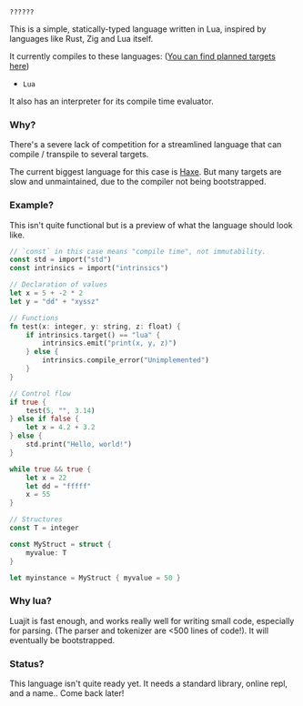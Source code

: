 `??????`

This is a simple, statically-typed language written in Lua, inspired by languages like Rust, Zig and Lua itself.

It currently compiles to these languages: ([You can find planned targets here](https://github.com/DvvCz/simplj/issues/3))
* `Lua`

It also has an interpreter for its compile time evaluator.

### Why?

There's a severe lack of competition for a streamlined language that can compile / transpile to several targets.

The current biggest language for this case is [Haxe](https://github.com/HaxeFoundation/haxe). But many targets are slow and unmaintained, due to the compiler not being bootstrapped.

### Example?

This isn't quite functional but is a preview of what the language should look like.

```rs
// `const` in this case means "compile time", not immutability.
const std = import("std")
const intrinsics = import("intrinsics")

// Declaration of values
let x = 5 + -2 * 2
let y = "dd" + "xyssz"

// Functions
fn test(x: integer, y: string, z: float) {
	if intrinsics.target() == "lua" {
		intrinsics.emit("print(x, y, z)")
	} else {
		intrinsics.compile_error("Unimplemented")
	}
}

// Control flow
if true {
	test(5, "", 3.14)
} else if false {
	let x = 4.2 + 3.2
} else {
	std.print("Hello, world!")
}

while true && true {
	let x = 22
	let dd = "fffff"
	x = 55
}

// Structures
const T = integer

const MyStruct = struct {
	myvalue: T
}

let myinstance = MyStruct { myvalue = 50 }
```

### Why lua?

Luajit is fast enough, and works really well for writing small code, especially for parsing. (The parser and tokenizer are <500 lines of code!). It will eventually be bootstrapped.

### Status?

This language isn't quite ready yet. It needs a standard library, online repl, and a name..
Come back later!